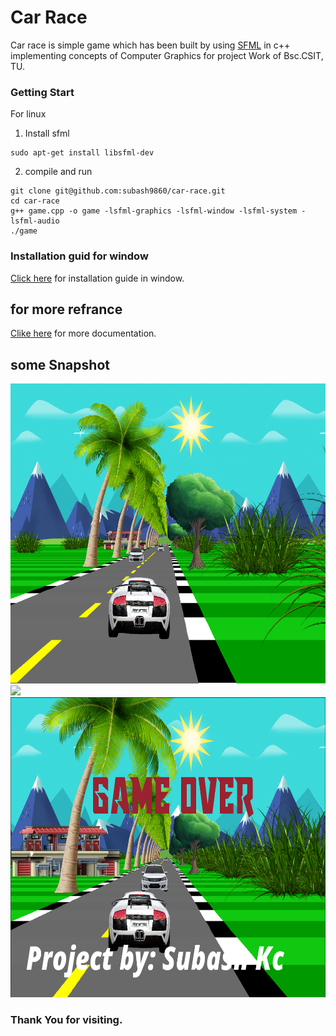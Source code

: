 # Car Race
Car race is simple game which has been built by using [SFML](https://www.sfml-dev.org/) in c++ implementing concepts of Computer Graphics for project Work of Bsc.CSIT, TU.

### Getting Start
For linux
1. Install sfml
```
sudo apt-get install libsfml-dev
```
2. compile and run
```
git clone git@github.com:subash9860/car-race.git
cd car-race
g++ game.cpp -o game -lsfml-graphics -lsfml-window -lsfml-system -lsfml-audio
./game
```

### Installation guid for window
[Click here](https://www.sfml-dev.org/tutorials/2.5/start-vc.php) for installation guide in window.

## for more refrance 
[Clike here](https://www.sfml-dev.org/learn.php) for more documentation.

## some Snapshot
<img height="480px" src="images/image1.png"> <img height="480px" src="assets/readme/2.png"> <img height="480px" src="images/image2.png">
 

### Thank You for visiting.





